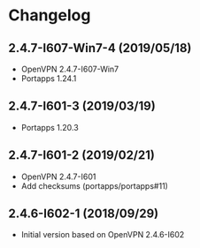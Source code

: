 # Changelog

## 2.4.7-I607-Win7-4 (2019/05/18)

* OpenVPN 2.4.7-I607-Win7
* Portapps 1.24.1

## 2.4.7-I601-3 (2019/03/19)

* Portapps 1.20.3

## 2.4.7-I601-2 (2019/02/21)

* OpenVPN 2.4.7-I601
* Add checksums (portapps/portapps#11)

## 2.4.6-I602-1 (2018/09/29)

* Initial version based on OpenVPN 2.4.6-I602
